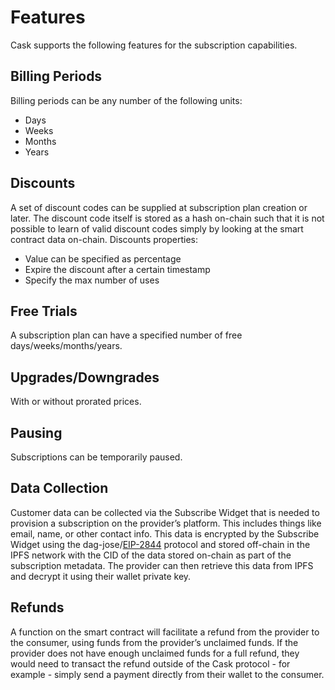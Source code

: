 # Features

Cask supports the following features for the subscription capabilities.

## Billing Periods <a href="#_vs7z15f7sxoc" id="_vs7z15f7sxoc"></a>

Billing periods can be any number of the following units:

* Days
* Weeks
* Months
* Years

## Discounts <a href="#_iq133wxoeu8m" id="_iq133wxoeu8m"></a>

A set of discount codes can be supplied at subscription plan creation or later. The discount code itself is stored as a hash on-chain such that it is not possible to learn of valid discount codes simply by looking at the smart contract data on-chain. Discounts properties:

* Value can be specified as percentage
* Expire the discount after a certain timestamp
* Specify the max number of uses

## Free Trials <a href="#_5pf3kx1nglz" id="_5pf3kx1nglz"></a>

A subscription plan can have a specified number of free days/weeks/months/years.

## Upgrades/Downgrades <a href="#_woj9266vqw8" id="_woj9266vqw8"></a>

With or without prorated prices.

## Pausing

Subscriptions can be temporarily paused.

## Data Collection <a href="#_9bwane50z124" id="_9bwane50z124"></a>

Customer data can be collected via the Subscribe Widget that is needed to provision a subscription on the provider’s platform. This includes things like email, name, or other contact info. This data is encrypted by the Subscribe Widget using the dag-jose/[EIP-2844](https://eips.ethereum.org/EIPS/eip-2844) protocol and stored off-chain in the IPFS network with the CID of the data stored on-chain as part of the subscription metadata. The provider can then retrieve this data from IPFS and decrypt it using their wallet private key.

## Refunds <a href="#_xtdm2cbsixxl" id="_xtdm2cbsixxl"></a>

A function on the smart contract will facilitate a refund from the provider to the consumer, using funds from the provider’s unclaimed funds. If the provider does not have enough unclaimed funds for a full refund, they would need to transact the refund outside of the Cask protocol - for example - simply send a payment directly from their wallet to the consumer.
